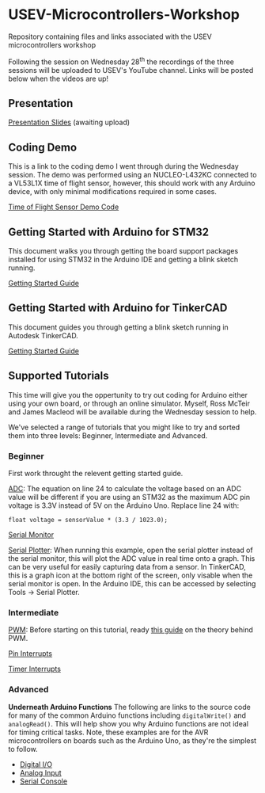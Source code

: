 # USEV-Microcontrollers-Workshop
Repository containing files and links associated with the USEV microcontrollers workshop

Following the session on Wednesday 28<sup>th</sup> the recordings of the three sessions will be uploaded to USEV's YouTube channel. Links will be posted below when the videos are up!

## Presentation
[Presentation Slides]() (awaiting upload)

## Coding Demo
This is a link to the coding demo I went through during the Wednesday session. 
The demo was performed using an NUCLEO-L432KC connected to a VL53L1X time of flight sensor, however, this should work with any Arduino device, with only minimal modifications required in some cases.

[Time of Flight Sensor Demo Code](../main/Arduino_Workshop_Demo_REF.ino)

## Getting Started with Arduino for STM32
This document walks you through getting the board support packages installed for using STM32 in the Arduino IDE and getting a blink sketch running.

[Getting Started Guide](../main/Getting%20Started%20with%20Arduino%20on%20STM32.pdf)

## Getting Started with Arduino for TinkerCAD
This document guides you through getting a blink sketch running in Autodesk TinkerCAD.

[Getting Started Guide](../main/Getting%20Started%20with%20Arduino%20on%20TinkerCAD.pdf)

## Supported Tutorials
This time will give you the oppertunity to try out coding for Arduino either using your own board, or through an online simulator. Myself, Ross McTeir and James Macleod will be available during the Wednesday session to help. 

We've selected a range of tutorials that you might like to try and sorted them into three levels: Beginner, Intermediate and Advanced.

### Beginner
First work throught the relevent getting started guide.

[ADC](https://www.arduino.cc/en/Tutorial/BuiltInExamples/ReadAnalogVoltage): The equation on line 24 to calculate the voltage based on an ADC value will be different if you are using an STM32 as the maximum ADC pin voltage is 3.3V instead of 5V on the Arduino Uno. Replace line 24 with:
```
float voltage = sensorValue * (3.3 / 1023.0);
```

[Serial Monitor](https://www.arduino.cc/en/Tutorial/BuiltInExamples/DigitalReadSerial)

[Serial Plotter](https://www.arduino.cc/en/Tutorial/BuiltInExamples/AnalogReadSerial): When running this example, open the serial plotter instead of the serial monitor, this will plot the ADC value in real time onto a graph. This can be very useful for easily capturing data from a sensor. In TinkerCAD, this is a graph icon at the bottom right of the screen, only visable when the serial monitor is open. In the Arduino IDE, this can be accessed by selecting Tools -> Serial Plotter.

### Intermediate
[PWM](https://www.arduino.cc/en/Tutorial/BuiltInExamples/Fade): Before starting on this tutorial, ready [this guide](https://www.arduino.cc/en/Tutorial/Foundations/PWM) on the theory behind PWM.

[Pin Interrupts](https://thekurks.net/blog/2016/4/25/using-interrupts)

[Timer Interrupts](https://github.com/stm32duino/wiki/wiki/HardwareTimer-library)

### Advanced
**Underneath Arduino Functions**
The following are links to the source code for many of the common Arduino functions including `digitalWrite()` and `analogRead()`. This will help show you why Arduino functions are not ideal for timing critical tasks. Note, these examples are for the AVR microcontrollers on boards such as the Arduino Uno, as they're the simplest to follow.
- [Digital I/O](https://github.com/arduino/ArduinoCore-avr/blob/master/cores/arduino/wiring_digital.c)
- [Analog Input](https://github.com/arduino/ArduinoCore-avr/blob/master/cores/arduino/wiring_analog.c)
- [Serial Console](https://github.com/arduino/ArduinoCore-avr/blob/master/cores/arduino/HardwareSerial.cpp)
